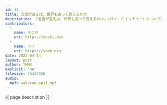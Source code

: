 ```yaml
---
id: 11
title: 言語が違えば、世界も違って見えるわけ
description: 『言語が違えば、世界も違って見えるわけ』（ガイ・ドイッチャー）について話しました。
contributors:
  - 
    name: モエキ
    uri: https://moeki.dev
  -
    name: ユイ
    uri: https://yhmk.org
date: 2022-04-24
layout: post
author: YHMK
explicit: 'no'
filesize: 76437858
audio:
  mp3: wakaran-ep11.mp3
---
```


{{ page.description }}
